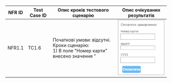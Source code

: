 | NFR ID | Test Case ID | Опис кроків тестового сценарію | Опис очікуваних результатів |
| ------ | ------------ | ------------------------------ | --------------------------- |
| NFR1.1 | TC1.6 | Початкові умови: відсутні.<br> Кроки сценарію:<br> 1) В поле "Номер карти" внесено значення "  | ![](./frame1.jpg)  |
